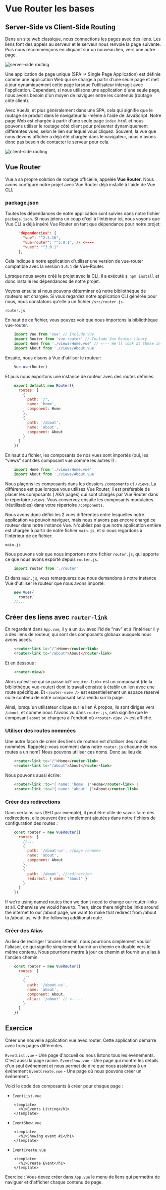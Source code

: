 # Vue Router les bases

## Server-Side vs Client-Side Routing

Dans un site web classique, nous connections les pages avec des liens. Les liens font des appels au serveur et le serveur nous renvoie la page suivante. Puis nous recommençons en cliquant sur un nouveau lien, vers une autre page.

![server-side routing](./links/server-side-routing.jpg)

Une application de page unique (SPA -> Single Page Application) est définie comme une application Web qui se charge à partir d'une seule page et met à jour dynamiquement cette page lorsque l'utilisateur interagit avec l'application. Cependant, si nous utilisons une application d'une seule page, nous avons besoin d'un moyen de naviguer entre les contenus (routage côté client).

Avec VueJs, et plus généralement dans une SPA, cela qui signifie que le routage se produit dans le navigateur lui-même à l'aide de JavaScript. Notre page Web est chargée à partir d'une seule page `index.html` et nous pouvons utiliser le routage côté client pour présenter dynamiquement différentes vues, selon le lien sur lequel vous cliquez. Souvent, la vue que nous devons afficher a déjà été chargée dans le navigateur, nous n'avons donc pas besoin de contacter le serveur pour cela.

![client-side routing](./links/client-side-routing.jpg)

## Vue Router

Vue a sa propre solution de routage officielle, appelée **Vue Router**. Nous avons configuré notre projet avec Vue Router déjà installé à l'aide de Vue CLI.

### package.json

Toutes les dépendances de notre application sont suivies dans notre fichier `package.json`. Si nous jetons un coup d'œil à l'intérieur ici, nous voyons que Vue CLI a déjà inséré Vue Router en tant que dépendance pour notre projet:

```json
      "dependencies": {
        "vue": "^2.5.16",
        "vue-router": "^3.0.1", // <----
        "vuex": "^3.0.1"
      },
```

Cela indique à notre application d'utiliser une version de vue-router compatible avec la version `3.0.1` de Vue-Router.

Lorsque nous avons créé le projet avec la CLI, il a exécuté `$ npm install` et donc installé les dépendances de notre projet.

Voyons ensuite si nous pouvons déterminer où notre bibliothèque de routeurs est chargée. Si vous regardez notre application CLI générée pour nous, nous constatons qu'elle a un fichier `/src/router.js`.

`router.js`

En haut de ce fichier, vous pouvez voir que nous importons la bibliothèque vue-router.

```js
    import Vue from 'vue' // Include Vue
    import Router from 'vue-router' // Include Vue Router libary
    import Home from './views/Home.vue' // <--- We'll look at these in a moment
    import About from './views/About.vue'
```

Ensuite, nous disons à Vue d'utiliser le routeur:

```js
    Vue.use(Router)
```

Et puis nous exportons une instance de routeur avec des routes définies:

```js
    export default new Router({
      routes: [
        {
          path: '/',
          name: 'home',
          component: Home
        },
        {
          path: '/about',
          name: 'about',
          component: About
        }
      ]
    })
```

En haut du fichier, les composants de nos vues sont importés (oui, les "views" sont des composant vue comme les autres !) :

```js
    import Home from './views/Home.vue'
    import About from './views/About.vue'
```

Nous plaçons les composants dans les dossiers `/components` et `/views`. La différence est que lorsque vous utilisez Vue Router, il est préférable de placer les composants ( AKA pages) qui sont chargés par Vue Router dans le répertoire `/views`. Vous conservez ensuite les composants modulaires (réutilisables) dans votre répertoire `/components`.

Nous avons donc défini les 2 vues différentes entre lesquelles notre application va pouvoir naviguer, mais nous n'avons pas encore chargé ce routeur dans notre instance Vue. N'oubliez pas que notre application entière est chargée à partir de notre fichier `main.js`, et si nous regardons à l'intérieur de ce fichier:

`main.js`

Nous pouvons voir que nous importons notre fichier `router.js`, qui apporte ce que nous avons exporté depuis `router.js`.

```js
    import router from './router'
```

Et dans `main.js`, vous remarquerez que nous demandons à notre instance Vue d'utiliser le routeur que nous avons importé:

```js
    new Vue({
      router,
    //...
```

## Créer des liens avec `router-link`

En regardant dans `App.vue`, il y a un `div` avec l'id de "nav" et à l'intérieur il y a des liens de routeur, qui sont des composants globaux auxquels nous avons accès.

```html
    <router-link to="/">Home</router-link>
    <router-link to="/about">About</router-link>
```

Et en dessous :

```html
    <router-view/>
```

Alors qu'est-ce qui se passe ici? `<router-link>` est un composant (de la bibliothèque vue-router) dont le travail consiste à établir un lien avec une route spécifique. Et `<router-view />` est essentiellement un espace réservé où le contenu de notre composant sera rendu sur la page.

Ainsi, lorsqu'un utilisateur clique sur le lien À propos, ils sont dirigés vers `/about`, et comme nous l'avons vu dans `router.js`, cela signifie que le composant `about` se chargera à l'endroit où `<router-view />` est affiché.

### Utiliser des routes nommées

Une autre façon de créer des liens de routeur est d'utiliser des routes nommées. Rappelez-vous comment dans notre `router.js` chacune de nos routes a un nom? Nous pouvons utiliser ces noms. Donc au lieu de:

```html
    <router-link to="/">Home</router-link>
    <router-link to="/about">About</router-link>
```

Nous pouvons aussi écrire:

```html
    <router-link :to="{ name: 'home' }">Home</router-link> |
    <router-link :to="{ name: 'about' }">About</router-link>
```

### Créer des redirections

Dans certains cas (SEO par exemple), il peut être utile de savoir faire des redirections, elle peuvent être simplement ajoutées dans notre fichiers de configuration des routes :

```js
    const router = new VueRouter({
      routes: [
        //...
        {
          path: '/about-us', //page renomée
          name: 'about',
          component: About
        },
        { 
          path: '/about', //redirection
          redirect: { name: "about" }
        }
      ]
    })
```

If we’re using named routes then we don’t need to change our router-links at all. Otherwise we would have to. Then, since there might be links around the internet to our /about page, we want to make that redirect from /about to /about-us, with the following additional route.

### Créer des Alias

Au lieu de rediriger l'ancien chemin, nous pourrions simplement vouloir l'aliaser, ce qui signifie simplement fournir un chemin en double vers le même contenu. Nous pourrions mettre à jour ce chemin et fournir un alias à l'ancien chemin:

```js
    const router = new VueRouter({
      routes: [
        ...
        {
          path: '/about-us',
          name: 'about',
          component: About,
          alias: '/about' // <-----
        }
      ]
    })
```

## Exercice

Créer une nouvelle application vue avec router. Cette application démarre avec trois pages différentes.

`EventList.vue` - Une page d'accueil où nous listons tous les événements. C'est aussi la page racine.
`EventShow.vue` - Une page qui montre les détails d'un seul événement et nous permet de dire que nous assistons à un événement
`EventCreate.vue` - Une page où nous pouvons créer un événement.

Voici le code des composants à créer pour chaque page :

* `EventList.vue`

```vue
    <template>
      <h1>Events Listing</h1>
    </template>
```

* `EventShow.vue`

```vue
    <template>
      <h1>Showing event #1</h1>
    </template>
```

* `EventCreate.vue`

```vue
    <template>
      <h1>Create Event</h1>
    </template>
```

Exercice : Vous devez créer dans `App.vue` le menu de liens qui permettra de naviguer et d'afficher chaque contenu de page.
